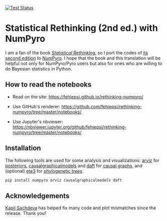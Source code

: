 [![Test Status](https://github.com/fehiepsi/rethinking-numpyro/workflows/CI/badge.svg)](https://github.com/fehiepsi/rethinking-numpyro/actions)
# Statistical Rethinking (2nd ed.) with NumPyro

I am a fan of the book [*Statistical Rethinking*](https://xcelab.net/rm/statistical-rethinking/), so I port the codes of [its second edition](https://github.com/rmcelreath/rethinking) to [NumPyro](https://github.com/pyro-ppl/numpyro). I hope that the book and this translation will be helpful not only for NumPyro/Pyro users but also for ones who are willing to do Bayesian statistics in Python.

## How to read the notebooks

+ Read on the site: https://fehiepsi.github.io/rethinking-numpyro/

+ Use GitHub's renderer: https://github.com/fehiepsi/rethinking-numpyro/tree/master/notebooks/

+ Use Jupyter's nbviewer: https://nbviewer.jupyter.org/github/fehiepsi/rethinking-numpyro/tree/master/notebooks/

## Installation

The following tools are used for some analysis and visualizations: [arviz](https://arviz-devs.github.io/arviz/) for [posteriors](https://en.wikipedia.org/wiki/Posterior_probability), [causalgraphicalmodels](https://github.com/ijmbarr/causalgraphicalmodels) and [daft](https://docs.daft-pgm.org/en/latest/) for [causal graphs](https://en.wikipedia.org/wiki/Causal_graph), and (optional) [ete3](http://etetoolkit.org/) for [phylogenetic trees](https://en.wikipedia.org/wiki/Phylogenetic_tree).

```sh
pip install numpyro arviz causalgraphicalmodels daft
```

## Acknowledgements

[Kapil Sachdeva](https://github.com/ksachdev) has helped fix many code and plot mismatches since the release. Thank you!
